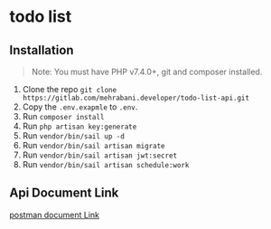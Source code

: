 # todo list

## Installation

> Note:
> You must have PHP v7.4.0+, git and composer installed.
1. Clone the repo `git clone https://gitlab.com/mehrabani.developer/todo-list-api.git`
2. Copy the `.env.exapmle` to `.env`.
3. Run `composer install`
4. Run `php artisan key:generate`
5. Run `vendor/bin/sail up -d`
6. Run `vendor/bin/sail artisan migrate`
7. Run `vendor/bin/sail artisan jwt:secret`
8. Run `vendor/bin/sail artisan schedule:work`

## Api Document Link
[postman document Link](https://documenter.getpostman.com/view/5490647/UVJYKecp)

